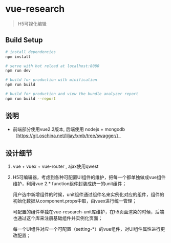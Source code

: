 # vue-research

> H5可视化编辑

## Build Setup

``` bash
# install dependencies
npm install

# serve with hot reload at localhost:8080
npm run dev

# build for production with minification
npm run build

# build for production and view the bundle analyzer report
npm run build --report
```

## 说明

* 前端部分使用vue2.2版本, 后端使用 nodejs + mongodb（https://git.oschina.net/liljay/xmb/tree/swagger/）

## 设计细节

1. vue + vuex + vue-router , ajax使用qwest
2. H5可编辑器，考虑到各种可配置UI组件的维护，把每一个都单独做成vue组件维护，利用vue 2.* function组件封装成统一的unit组件；

   用户选中新增组件的时候，unit组件通过组件名来实例化对应的组件，组件的初始化数据从component.props中取，由vuex进行统一管理；
   
   可配置的组件单独在vue-research-unit库维护，在h5页面渲染的时候，后端也通过这个库来注册基础组件并实例化页面；
   
   每一个UI组件对应一个可配置（setting-*）的vue组件，对UI组件属性进行更改配置；
    